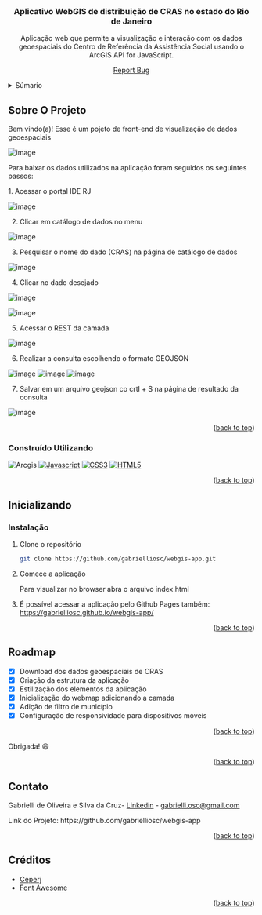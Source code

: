 <a name="readme-top"/>
<br />
<div align="center">
<h3 align="center">Aplicativo WebGIS de distribuição de CRAS no estado do Rio de Janeiro</h3>
  <p>
    Aplicação web que permite a visualização e interação com os dados geoespaciais do Centro de Referência da Assistência Social usando o ArcGIS API for JavaScript.
  </p>
  <p><a href="https://github.com/gabrielliosc/webgis-app/issues">Report Bug</a></p>
</div>

<details>
  <summary>Súmario</summary>
  <ol>
    <li>
      <a href="#sobre-o-projeto">Sobre o projeto</a>
      <ul>
        <li><a href="#construído-utilizando">Construído Utilizando</a></li>
      </ul>
    </li>
    <li>
      <a href="#inicializando">Inicializando</a>
    </li>
    <li><a href="#roadmap">Roadmap</a></li>
    <li><a href="#contatos">Contato</a></li>
    <li><a href="#créditos">Créditos</a></li>
  </ol>
</details>

## Sobre O Projeto

<p>Bem vindo(a)! Esse é um pojeto de front-end de visualização de dados geoespaciais</p>

![image](https://github.com/user-attachments/assets/59efdbbc-b7fe-4198-9cd0-6d304af70133)


<p>Para baixar os dados utilizados na aplicação foram seguidos os seguintes passos:</p>
1. Acessar o portal IDE RJ

![image](https://github.com/user-attachments/assets/ddb33527-3683-468f-8702-cf5a5f3ff9f0)

2. Clicar em catálogo de dados no menu

![image](https://github.com/user-attachments/assets/03f441c9-956f-4550-8697-12ccb2c0e21b)

3. Pesquisar o nome do dado (CRAS) na página de catálogo de dados

![image](https://github.com/user-attachments/assets/6c17a67d-b34a-40e5-bb5d-c9c26017ddbc)

4. Clicar no dado desejado

![image](https://github.com/user-attachments/assets/f715909b-84b3-4a41-a6be-807d1d26cc99)

![image](https://github.com/user-attachments/assets/d932c250-0c94-4f4c-a6b9-db96a93fc5ee)

5. Acessar o REST da camada

![image](https://github.com/user-attachments/assets/592f36a0-1341-483d-8ae8-dd6e5ecc36a2)

6. Realizar a consulta escolhendo o formato GEOJSON

![image](https://github.com/user-attachments/assets/0663f4b7-62cd-4d62-b50b-2c76ecfebe6f)
![image](https://github.com/user-attachments/assets/0fc6da56-f9e6-42a4-957b-57f357310406)
![image](https://github.com/user-attachments/assets/8d8799ba-f071-4d8f-b744-2924d76600f6)

7. Salvar em um arquivo geojson co crtl + S na página de resultado da consulta

![image](https://github.com/user-attachments/assets/ab6ca69f-365b-4e87-88f2-ba7c07025efc)


<p align="right">(<a href="#readme-top">back to top</a>)</p>

### Construído Utilizando

![Arcgis] [![Javascript][Javascript]][Javascript-url] [![CSS3][CSS3]][CSS3-url] [![HTML5][HTML5]][HTML5-url]

<p align="right">(<a href="#readme-top">back to top</a>)</p>

<!-- GETTING STARTED -->
## Inicializando

### Instalação

1. Clone o repositório

   ```sh
   git clone https://github.com/gabrielliosc/webgis-app.git
   ```

2. Comece a aplicação
   
   Para visualizar no browser abra o arquivo index.html
   
3. É possível acessar a aplicação pelo Github Pages também: https://gabrielliosc.github.io/webgis-app/


<p align="right">(<a href="#readme-top">back to top</a>)</p>

## Roadmap

- [x] Download dos dados geoespaciais de CRAS
- [x] Criação da estrutura da aplicação
- [x] Estilização dos elementos da aplicação
- [x] Inicialização do webmap adicionando a camada
- [x] Adição de filtro de município 
- [x] Configuração de responsividade para dispositivos móveis

<p align="right">(<a href="#readme-top">back to top</a>)</p>

Obrigada! 😄

<p align="right">(<a href="#readme-top">back to top</a>)</p>

## Contato

Gabrielli de Oliveira e Silva da Cruz- [Linkedin](https://www.linkedin.com/in/gabrielli-oliveira-cruz/) - gabrielli.osc@gmail.com
<p>Link do Projeto: https://github.com/gabrielliosc/webgis-app</p>

<p align="right">(<a href="#readme-top">back to top</a>)</p>

## Créditos

* [Ceperj](https://gis-portal.westeurope.cloudapp.azure.com/iderj/?page=Cat%C3%A1logo-de-Dados&views=Parceiros-3%2CExibir-22%2CExibir-10)
* [Font Awesome](https://fontawesome.com)

<p align="right">(<a href="#readme-top">back to top</a>)</p>

[Arcgis]: https://img.shields.io/badge/ArcGIS-2C7AC3.svg?style=for-the-badge&logo=ArcGIS&logoColor=white
[Javascript]: https://img.shields.io/badge/Javascript-efd81d?style=for-the-badge&logo=javascript&logoColor=ffffff
[Javascript-url]: https://developer.mozilla.org/pt-BR/docs/Web/JavaScript
[HTML5]: https://img.shields.io/badge/Html5-ea5d24?style=for-the-badge&logo=Html5&logoColor=ffffff
[HTML5-url]: https://developer.mozilla.org/en-US/docs/Glossary/HTML5
[CSS3]: https://img.shields.io/badge/css3-2862e9?style=for-the-badge&logo=css3&logoColor=ffffff
[CSS3-url]: https://developer.mozilla.org/pt-BR/docs/Web/CSS
